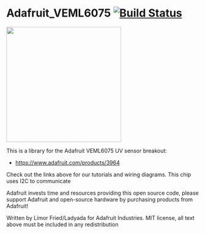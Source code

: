 # Adafruit_VEML6075 [![Build Status](https://travis-ci.org/adafruit/Adafruit_VEML6075.svg?branch=master)](https://travis-ci.org/adafruit/Adafruit_VEML6075)

<img src="https://cdn-shop.adafruit.com/970x728/3964-00.jpg" height="300"/>

This is a library for the Adafruit VEML6075 UV sensor breakout:
  * https://www.adafruit.com/products/3964
 
Check out the links above for our tutorials and wiring diagrams. This chip uses I2C to communicate

Adafruit invests time and resources providing this open source code, please support Adafruit and open-source hardware by purchasing products from Adafruit!

Written by Limor Fried/Ladyada for Adafruit Industries.
MIT license, all text above must be included in any redistribution
